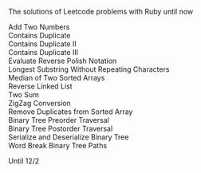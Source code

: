 The solutions of Leetcode problems with Ruby until now

Add Two Numbers  
Contains Duplicate  
Contains Duplicate II  
Contains Duplicate III  
Evaluate Reverse Polish Notation   
Longest Substring Without Repeating Characters   
Median of Two Sorted Arrays   
Reverse Linked List   
Two Sum   
ZigZag Conversion   
Remove Duplicates from Sorted Array  
Binary Tree Preorder Traversal  
Binary Tree Postorder Traversal  
Serialize and Deserialize Binary Tree  
Word Break
Binary Tree Paths

Until 12/2
